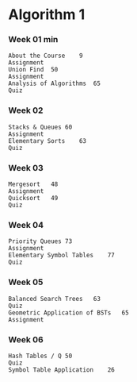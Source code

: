 # Algorithm 1	
### Week 01	min
    About the Course	9
    Assignment	
    Union Find	50
    Assignment	
    Analysis of Algorithms	65
    Quiz	
### Week 02	
    Stacks & Queues	60
    Assignment	
    Elementary Sorts	63
    Quiz	
### Week 03	
    Mergesort	48
    Assignment	
    Quicksort	49
    Quiz	
### Week 04	
    Priority Queues	73
    Assignment	
    Elementary Symbol Tables	77
    Quiz	
### Week 05	
    Balanced Search Trees	63
    Quiz	
    Geometric Application of BSTs	65
    Assignment	
### Week 06	
    Hash Tables / Q	50
    Quiz	
    Symbol Table Application	26
